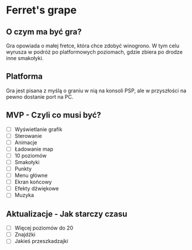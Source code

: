 # Ferret's grape

## O czym ma być gra?

Gra opowiada o małej fretce, która chce zdobyć winogrono. W tym celu wyrusza w podróż po platformowych poziomach, gdzie zbiera po drodze inne smakołyki.

## Platforma

Gra jest pisana z myślą o graniu w nią na konsoli PSP, ale w przyszłości na pewno dostanie port na PC.

## MVP - Czyli co musi być?

- [ ] Wyświetlanie grafik
- [ ] Sterowanie
- [ ] Animacje
- [ ] Ładowanie map
- [ ] 10 poziomów
- [ ] Smakołyki
- [ ] Punkty
- [ ] Menu główne
- [ ] Ekran końcowy
- [ ] Efekty dźwiękowe
- [ ] Muzyka

## Aktualizacje - Jak starczy czasu

- [ ] Więcej poziomów do 20
- [ ] Znajdźki
- [ ] Jakieś przeszkadzajki
